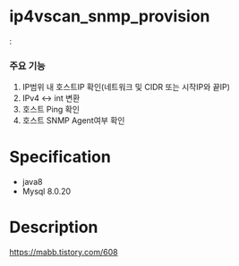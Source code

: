 # ip4vscan_snmp_provision
:

### 주요 기능
<ol>
<li>IP범위 내 호스트IP 확인(네트워크 및 CIDR 또는 시작IP와 끝IP)</li>
<li>IPv4 <-> int 변환</li>
<li>호스트 Ping 확인</li>
<li>호스트 SNMP Agent여부 확인</li>
</ol>

# Specification
<ul>
  <li>java8</li>
  <li>Mysql 8.0.20</li>
</ul>

# Description
https://mabb.tistory.com/608
